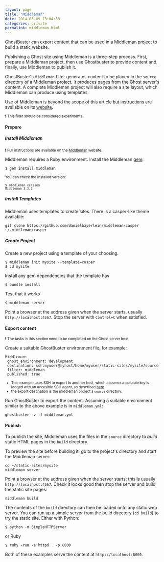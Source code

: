 ```yaml
---
layout: page
title: "Middleman"
date: 2014-05-09 13:04:53
categories: private
permalink: middleman.html
---
```

GhostBuster can export content that can be used in a [Middleman](http://middlemanapp.com) project to build a static website.

Publishing a Ghost site using Middleman is a three-step process. First, prepare a Middleman project, then use Ghostbuster to provide content and, finally, use Middleman to publish it.

GhostBuster's `Middleman` filter generates content to be placed in the `source` directory of a Middleman project. It produces pages from the Ghost server's content. A complete Middleman project will also require a site layout, which Middleman can produce using templates.

Use of Middleman is beyond the scope of this article but instructions are available on its [website]((http://middlemanapp.com)).

<small>**!** This filter should be considered experimental.</small>

#### Prepare

##### Install Middleman

<small>**!** Full instructions are available on the [Middleman](http://middlemanapp.com/basics/getting-started/) website.</small>

Middleman requires a Ruby environment. Install the Middleman [gem](http://rubygems.org/gems/middleman):

    $ gem install middleman

<small>You can check the installed version:

    $ middleman version
    Middleman 3.3.2     
</small>

##### Install Templates
    
Middleman uses templates to create sites. There is a casper-like theme available:

    git clone https://github.com/danielbayerlein/middleman-casper ~/.middleman/casper
    
##### Create Project
    
Create a new project using a template of your choosing.

    $ middleman init mysite --template=casper
    $ cd mysite

Install any gem dependencies that the template has

    $ bundle install

Test that it works

    $ middleman server

Point a browser at the address given when the server starts, usually `http://localhost:4567`. Stop the server with `Control+C` when satisfied.

#### Export content

<small>**!** The tasks in this section need to be completed on the Ghost server host.</small>

Create a suitable GhostBuster environment file, for example:

    Middleman:
     ghost_environment: development
     destination: ssh:myuser@myhost/home/myuser/static-sites/mysite/source
     filter: middleman
     published: true

<small>

* This example uses SSH to export to another host, which assumes a suitable key is lodged with an accesible SSH agent, as described [here]().
* the export destination is the middleman project's `source` directory.

</small>

Run GhostBuster to export the content. Assuming a suitable environment similar to the above example is in `middleman.yml`:

    ghostbuster -v -f middleman.yml


#### Publish

To publish the site, Middleman uses the files in the `source` directory to *build* static HTML pages in the `build` directory.

To preview the site before building it, go to the project's directory and start the Middleman server:

    cd ~/static-sites/mysite
    middleman server
    
Point a browser at the address given when the server starts; this is usually `http://localhost:4567`. Check it looks good then stop the server and build the static site pages:

    middleman build

The contents of the `build` directory can then be loaded onto any static web server. You can run up a simple server from the build directory (`cd build`) to try the static site. Either with Python:

    $ python -m SimpleHTTPServer

or Ruby

    $ ruby -run -e httpd . -p 8000

Both of these examples serve the content at `http://localhost:8000`.